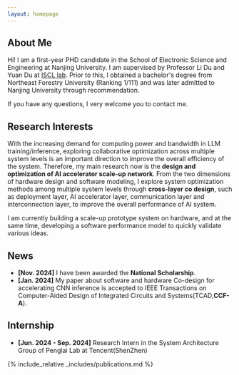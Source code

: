 ```yaml
---
layout: homepage
---
```


## About Me

Hi! I am a first-year PHD candidate in the School of Electronic Science and Engineering at Nanjing University. I am supervised by Professor Li Du and Yuan Du at [ISCL lab](https://iscl.nju.edu.cn/42924/list.htm). Prior to this, I obtained a bachelor's degree from Northeast Forestry University (Ranking 1/111) and was later admitted to Nanjing University through recommendation.

If you have any questions, I very welcome you to contact me.

## Research Interests

With the increasing demand for computing power and bandwidth in LLM training/inference, exploring collaborative optimization across multiple system levels is an important direction to improve the overall efficiency of the system. Therefore, my main research now is the <strong>design and optimization of AI accelerator scale-up network</strong>. From the two dimensions of hardware design and software modeling, I explore system optimization methods among multiple system levels through <strong>cross-layer co design</strong>, such as deployment layer, AI accelerator layer, communication layer and interconnection layer, to improve the overall performance of AI system.

I am currently building a scale-up prototype system on hardware, and at the same time, developing a software performance model to quickly validate various ideas.  
## News

- **[Nov. 2024]** I have been awarded the <strong>National Scholarship</strong>.
- **[Jan. 2024]** My paper about software and hardware Co-design for accelerating CNN inference is accepted to IEEE Transactions on Computer-Aided Design of Integrated Circuits and Systems(TCAD,<strong>CCF-A</strong>).

## Internship
- **[Jun. 2024 - Sep. 2024]** Research Intern in the System Architecture Group of Penglai Lab at Tencent(ShenZhen)


{% include_relative _includes/publications.md %}